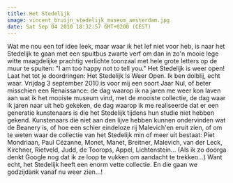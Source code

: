 ```yaml
---
title: Het Stedelijk
image: vincent_bruijn_stedelijk_museum_amsterdam.jpg
date: Sat Sep 04 2010 18:32:57 GMT+0200 (CEST)
---
```


Wat me nou een tof idee leek, maar waar ik het lef niet voor heb, is naar het Stedelijk te gaan met een spuitbus zwarte verf om dan in zo'n mooie lege witte maagdelijke prachtig verlichte toonzaal met hele grote letters op de muur te spuiten: "I am too happy not to tell you." Het Stedelijk is weer open! Laat het tot je doordringen: Het Stedelijk Is Weer Open. Ik ben dolblij, echt waar. Vrijdag 3 september 2010 is voor mij een soort Jaar Nul, of beter misschien een Renaissance: de dag waarop ik na jaren me weer kon laven aan wat ik het mooiste museum vind, met de mooiste collectie, de dag waar ik jaren naar uit heb gekeken, de dag waarop ik me realiseerde dat er een generatie kunstenaars is die het Stedelijk tijdens hun studie niet hebben gekend. Kunstenaars die niet aan den lijve hebben kunnen ondervinden wat de Beanery is, of hoe een schier eindeloze rij Malevich'en eruit zien, of om te weten waar de collectie van het Stedelijk min of meer uit bestaat: Piet Mondriaan, Paul Cézanne, Monet, Manet, Breitner, Malevich, van der Leck, Kirchner, Rietveld, Judd, de Toorops, Appel, Lichtenstein… (Als ik zo doorga denkt Google nog dat ik ze loop te vukken om aandacht te trekken…) Want echt, het Stedelijk heeft een enorm vette collectie. En die gaan we godzijdank vanaf nu weer zien…!
